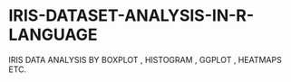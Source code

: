 # IRIS-DATASET-ANALYSIS-IN-R-LANGUAGE
IRIS DATA ANALYSIS BY BOXPLOT , HISTOGRAM , GGPLOT , HEATMAPS ETC.
